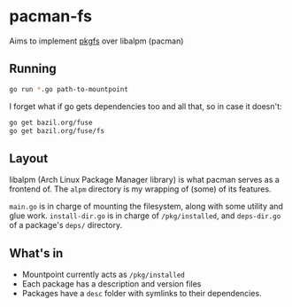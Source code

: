 # pacman-fs

Aims to implement [pkgfs](https://docs.google.com/document/d/1Fi1ebe_rAq4v-JNW8i2IbT4iUHIPro-wbVT86tBhW14/edit#heading=h.y92gnqagqz2j) over libalpm (pacman)

## Running

```sh
go run *.go path-to-mountpoint
```

I forget what if go gets dependencies too and all that, so in case it doesn't:

```sh
go get bazil.org/fuse
go get bazil.org/fuse/fs
```

## Layout
libalpm (Arch Linux Package Manager library) is what pacman serves as a frontend of. The `alpm` directory is my wrapping of (some) of its features.

`main.go` is in charge of mounting the filesystem, along with some utility and glue work. `install-dir.go` is in charge of `/pkg/installed`, and `deps-dir.go` of a package's `deps/` directory.

## What's in
- Mountpoint currently acts as `/pkg/installed`
- Each package has a description and version files
- Packages have a `desc` folder with symlinks to their dependencies.
